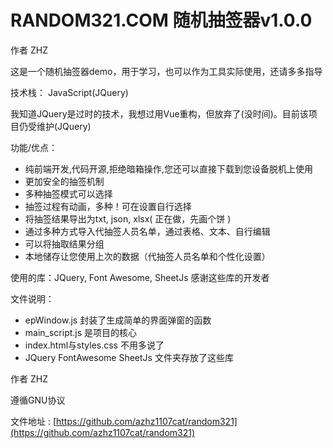 # RANDOM321.COM 随机抽签器v1.0.0

作者 ZHZ

这是一个随机抽签器demo，用于学习，也可以作为工具实际使用，还请多多指导

技术栈：
JavaScript(JQuery)

我知道JQuery是过时的技术，我想过用Vue重构，但放弃了(没时间)。目前该项目仍受维护(JQuery)

功能/优点：

- 纯前端开发,代码开源,拒绝暗箱操作,您还可以直接下载到您设备脱机上使用
- 更加安全的抽签机制
- 多种抽签模式可以选择
- 抽签过程有动画，多种！可在设置自行选择
- 将抽签结果导出为txt, json, xlsx( 正在做，先画个饼 )
- 通过多种方式导入代抽签人员名单，通过表格、文本、自行编辑
- 可以将抽取结果分组
- 本地储存让您使用上次的数据（代抽签人员名单和个性化设置）

使用的库：JQuery, Font Awesome, SheetJs
感谢这些库的开发者

文件说明：

- epWindow.js 封装了生成简单的界面弹窗的函数
- main_script.js 是项目的核心
- index.html与styles.css 不用多说了
- JQuery FontAwesome SheetJs 文件夹存放了这些库

作者 ZHZ

遵循GNU协议

文件地址 :  [https://github.com/azhz1107cat/random321](https://github.com/azhz1107cat/random321)
